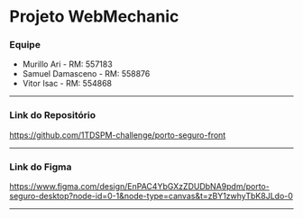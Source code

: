 # Projeto WebMechanic

### Equipe
- Murillo Ari - RM: 557183
- Samuel Damasceno - RM: 558876
- Vitor Isac - RM: 554868 

---

### Link do Repositório

https://github.com/1TDSPM-challenge/porto-seguro-front

---

### Link do Figma

https://www.figma.com/design/EnPAC4YbGXzZDUDbNA9pdm/porto-seguro-desktop?node-id=0-1&node-type=canvas&t=zBY1zwhyTbK8JLdo-0

---
